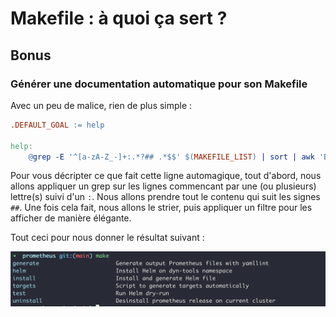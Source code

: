 # Makefile : à quoi ça sert ?

## Bonus

### Générer une documentation automatique pour son Makefile

Avec un peu de malice, rien de plus simple :

```Makefile
.DEFAULT_GOAL := help

help:
	@grep -E '^[a-zA-Z_-]+:.*?## .*$$' $(MAKEFILE_LIST) | sort | awk 'BEGIN {FS = ":.*?## "}; {printf "\033[36m%-30s\033[0m %s\n", $$1, $$2}'
```

Pour vous décripter ce que fait cette ligne automagique, tout d'abord, nous allons appliquer un grep sur les lignes commencant par une (ou plusieurs) lettre(s) suivi d'un `:`. Nous allons prendre tout le contenu qui suit les signes `##`. Une fois cela fait, nous allons le strier, puis appliquer un filtre pour les afficher de manière élégante.

Tout ceci pour nous donner le résultat suivant :

![Makefile](./_screens/make_help_example.png)
